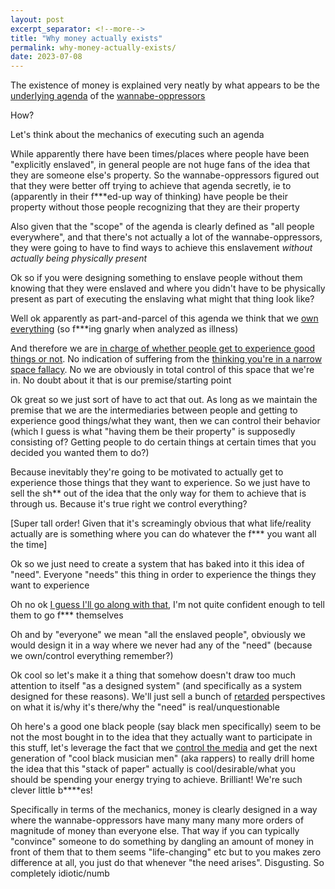 ```yaml
---
layout: post
excerpt_separator: <!--more-->
title: "Why money actually exists"
permalink: why-money-actually-exists/
date: 2023-07-08
---
```


The existence of money is explained very neatly by what
appears to be the [underlying agenda](/wannabe-oppressors-underlying-agenda)
of the [wannabe-oppressors](/who-are-the-wannabe-oppressors)

How?

Let's think about the mechanics of executing such an agenda

While apparently there have been times/places where people have been
"explicitly enslaved", in general people are not huge fans of the idea
that they are someone else's property. So the wannabe-oppressors figured out
that they were better off trying to achieve that agenda secretly, ie to
(apparently in their f\*\*\*ed-up way of thinking) have people be their property
without those people recognizing that they are their property

Also given that the "scope" of the agenda is clearly defined as "all people
everywhere", and that there's not actually a lot of the wannabe-oppressors,
they were going to have to find ways to achieve this enslavement _without
actually being physically present_

Ok so if you were designing something to enslave people without them knowing
that they were enslaved and where you didn't have to be physically present
as part of executing the enslaving what might that thing look like?

Well ok apparently as part-and-parcel of this agenda we think that we
[own everything](/ownership-is-not-cute) (so f\*\*\*ing gnarly when analyzed
as illness)

And therefore we are [in charge of whether people get to experience good things
or not](/wannabe-oppressors-intermediaries). No indication of suffering from the
[thinking you're in a narrow space fallacy](thinking-that-youre-in-a-narrower-space-than-you-actually-are/).
No we are obviously in total control of this space that we're in. No doubt about it
that is our premise/starting point

Ok great so we just sort of have to act that out. As long as we maintain the premise
that we are the intermediaries between people and getting to experience good things/what they
want, then we can control their behavior (which I guess is what "having them be their property"
is supposedly consisting of? Getting people to do certain things at certain times that you decided
you wanted them to do?)

Because inevitably they're going to be motivated to actually get to experience those things
that they want to experience. So we just have to sell the sh\*\* out of the idea that the only
way for them to achieve that is through us. Because it's true right we control everything?

[Super tall order! Given that it's screamingly obvious that what life/reality actually are is
something where you can do whatever the f\*\*\* you want all the time]

Ok so we just need to create a system that has baked into it this idea of "need". Everyone
"needs" this thing in order to experience the things they want to experience

Oh no ok [I guess I'll go along with that](/pulling-up-short), I'm not quite confident enough
to tell them to go f\*\*\* themselves

Oh and by "everyone" we mean "all the enslaved people", obviously we would design it in a way
where we never had any of the "need" (because we own/control everything remember?)

Ok cool so let's make it a thing that somehow doesn't draw too much attention to itself "as a
designed system" (and specifically as a system designed for these reasons). We'll just sell a
bunch of [retarded](/retard-is-positive) perspectives on what it is/why it's there/why the "need"
is real/unquestionable

Oh here's a good one black people (say black men specifically) seem to be not the most bought
in to the idea that they actually want to participate in this stuff, let's leverage the fact
that we [control the media](/why-media-actually-exists) and get the next generation of "cool
black musician men" (aka rappers) to really drill home the idea that this "stack of paper"
actually is cool/desirable/what you should be spending your energy trying to achieve. Brilliant!
We're such clever little b\*\*\*\*es!

Specifically in terms of the mechanics, money is clearly designed in a way where the wannabe-oppressors
have many many many more orders of magnitude of money than everyone else. That way if you can
typically "convince" someone to do something by dangling an amount of money in front of them that to
them seems "life-changing" etc but to you makes zero difference at all, you just do that whenever
"the need arises". Disgusting. So completely idiotic/numb
